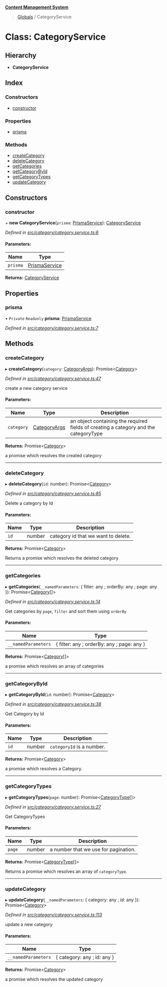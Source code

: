 **[Content Management System](../README.md)**

> [Globals](../globals.md) / CategoryService

# Class: CategoryService

## Hierarchy

* **CategoryService**

## Index

### Constructors

* [constructor](categoryservice.md#constructor)

### Properties

* [prisma](categoryservice.md#prisma)

### Methods

* [createCategory](categoryservice.md#createcategory)
* [deleteCategory](categoryservice.md#deletecategory)
* [getCategories](categoryservice.md#getcategories)
* [getCategoryById](categoryservice.md#getcategorybyid)
* [getCategoryTypes](categoryservice.md#getcategorytypes)
* [updateCategory](categoryservice.md#updatecategory)

## Constructors

### constructor

\+ **new CategoryService**(`prisma`: [PrismaService](prismaservice.md)): [CategoryService](categoryservice.md)

*Defined in [src/category/category.service.ts:6](https://github.com/simra-co/content-white-label-api/blob/4c549b3/src/category/category.service.ts#L6)*

#### Parameters:

Name | Type |
------ | ------ |
`prisma` | [PrismaService](prismaservice.md) |

**Returns:** [CategoryService](categoryservice.md)

## Properties

### prisma

• `Private` `Readonly` **prisma**: [PrismaService](prismaservice.md)

*Defined in [src/category/category.service.ts:7](https://github.com/simra-co/content-white-label-api/blob/4c549b3/src/category/category.service.ts#L7)*

## Methods

### createCategory

▸ **createCategory**(`category`: [CategoryArgs](../interfaces/categoryargs.md)): Promise\<[Category](../interfaces/category.md)>

*Defined in [src/category/category.service.ts:47](https://github.com/simra-co/content-white-label-api/blob/4c549b3/src/category/category.service.ts#L47)*

create a new category service

#### Parameters:

Name | Type | Description |
------ | ------ | ------ |
`category` | [CategoryArgs](../interfaces/categoryargs.md) | an object containing the required fields of creating a category and the categoryType |

**Returns:** Promise\<[Category](../interfaces/category.md)>

a promise which resolves the created category

___

### deleteCategory

▸ **deleteCategory**(`id`: number): Promise\<[Category](../interfaces/category.md)>

*Defined in [src/category/category.service.ts:85](https://github.com/simra-co/content-white-label-api/blob/4c549b3/src/category/category.service.ts#L85)*

Delete a category by Id

#### Parameters:

Name | Type | Description |
------ | ------ | ------ |
`id` | number | category id that we want to delete. |

**Returns:** Promise\<[Category](../interfaces/category.md)>

Returns a promise which resolves the deleted category

___

### getCategories

▸ **getCategories**(`__namedParameters`: { filter: any ; orderBy: any ; page: any  }): Promise\<[Category](../interfaces/category.md)[]>

*Defined in [src/category/category.service.ts:14](https://github.com/simra-co/content-white-label-api/blob/4c549b3/src/category/category.service.ts#L14)*

Get categories by `page`, `filter` and sort them using `orderBy`

#### Parameters:

Name | Type |
------ | ------ |
`__namedParameters` | { filter: any ; orderBy: any ; page: any  } |

**Returns:** Promise\<[Category](../interfaces/category.md)[]>

a promise which resolves an array of categories

___

### getCategoryById

▸ **getCategoryById**(`id`: number): Promise\<[Category](../interfaces/category.md)>

*Defined in [src/category/category.service.ts:38](https://github.com/simra-co/content-white-label-api/blob/4c549b3/src/category/category.service.ts#L38)*

Get Category by  Id

#### Parameters:

Name | Type | Description |
------ | ------ | ------ |
`id` | number | `categoryId` is a number. |

**Returns:** Promise\<[Category](../interfaces/category.md)>

a promise which resolves a Category.

___

### getCategoryTypes

▸ **getCategoryTypes**(`page`: number): Promise\<[CategoryType](../interfaces/categorytype.md)[]>

*Defined in [src/category/category.service.ts:27](https://github.com/simra-co/content-white-label-api/blob/4c549b3/src/category/category.service.ts#L27)*

Get CategoryTypes

#### Parameters:

Name | Type | Description |
------ | ------ | ------ |
`page` | number | a number that we use for pagination. |

**Returns:** Promise\<[CategoryType](../interfaces/categorytype.md)[]>

Returns a promise which resolves an array of `categoryType`.

___

### updateCategory

▸ **updateCategory**(`__namedParameters`: { category: any ; id: any  }): Promise\<[Category](../interfaces/category.md)>

*Defined in [src/category/category.service.ts:113](https://github.com/simra-co/content-white-label-api/blob/4c549b3/src/category/category.service.ts#L113)*

update a new category

#### Parameters:

Name | Type |
------ | ------ |
`__namedParameters` | { category: any ; id: any  } |

**Returns:** Promise\<[Category](../interfaces/category.md)>

a promise which resolves the updated category
